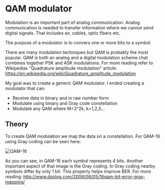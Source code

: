 ﻿# QAM modulator
Modulation is an important part of analog communication. Analog communication is needed to transfer information where we cannot send digital signals. That includes air, cables, optic fibers etc.

The purpose of a modulator is to convers one or more bits to a symbol.

There are many modulation techniques but QAM is probably the most popular. QAM is both an analog and a digital modulation scheme chat combines together PSK and ASK modulations. For more reading refer to Wikipedias "Quadrature amplitude modulation" article:
https://en.wikipedia.org/wiki/Quadrature_amplitude_modulation

My goal was to create a generic QAM modulator. I ended creating a modulator that can:
* Receive data in binary and in raw number form
* Modulate using binary and Gray code constellation
* Modulate any QAM where M=2^2k, k=1,2,3...

## Theory
To create QAM modulation we map the data on a constellation. For QAM-16 using Gray coding can be seen here:

![QAM-16](https://upload.wikimedia.org/wikipedia/commons/d/d1/16QAM_Gray_Coded.png)

As you can see, in QAM-16 each symbol represents 4 bits.
Another important aspect of that image is the Gray coding. In Gray coding nearby symbols differ by only 1 bit. This property helps improve BER. For more reading: http://www.dsplog.com/2008/06/05/16qam-bit-error-gray-mapping/
